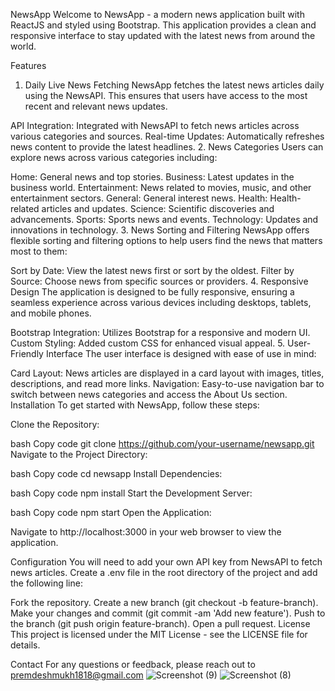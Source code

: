 NewsApp
Welcome to NewsApp - a modern news application built with ReactJS and styled using Bootstrap. This application provides a clean and responsive interface to stay updated with the latest news from around the world.

Features
1. Daily Live News Fetching
NewsApp fetches the latest news articles daily using the NewsAPI. This ensures that users have access to the most recent and relevant news updates.

API Integration: Integrated with NewsAPI to fetch news articles across various categories and sources.
Real-time Updates: Automatically refreshes news content to provide the latest headlines.
2. News Categories
Users can explore news across various categories including:

Home: General news and top stories.
Business: Latest updates in the business world.
Entertainment: News related to movies, music, and other entertainment sectors.
General: General interest news.
Health: Health-related articles and updates.
Science: Scientific discoveries and advancements.
Sports: Sports news and events.
Technology: Updates and innovations in technology.
3. News Sorting and Filtering
NewsApp offers flexible sorting and filtering options to help users find the news that matters most to them:

Sort by Date: View the latest news first or sort by the oldest.
Filter by Source: Choose news from specific sources or providers.
4. Responsive Design
The application is designed to be fully responsive, ensuring a seamless experience across various devices including desktops, tablets, and mobile phones.

Bootstrap Integration: Utilizes Bootstrap for a responsive and modern UI.
Custom Styling: Added custom CSS for enhanced visual appeal.
5. User-Friendly Interface
The user interface is designed with ease of use in mind:

Card Layout: News articles are displayed in a card layout with images, titles, descriptions, and read more links.
Navigation: Easy-to-use navigation bar to switch between news categories and access the About Us section.
Installation
To get started with NewsApp, follow these steps:

Clone the Repository:

bash
Copy code
git clone https://github.com/your-username/newsapp.git
Navigate to the Project Directory:

bash
Copy code
cd newsapp
Install Dependencies:

bash
Copy code
npm install
Start the Development Server:

bash
Copy code
npm start
Open the Application:

Navigate to http://localhost:3000 in your web browser to view the application.

Configuration
You will need to add your own API key from NewsAPI to fetch news articles. Create a .env file in the root directory of the project and add the following line:



Fork the repository.
Create a new branch (git checkout -b feature-branch).
Make your changes and commit (git commit -am 'Add new feature').
Push to the branch (git push origin feature-branch).
Open a pull request.
License
This project is licensed under the MIT License - see the LICENSE file for details.

Contact
For any questions or feedback, please reach out to premdeshmukh1818@gmail.com
![Screenshot (9)](https://github.com/user-attachments/assets/6d35fcbb-be5e-4ebf-80ab-eb00166ca1ec)
![Screenshot (8)](https://github.com/user-attachments/assets/939d62a4-dd76-454f-b463-b6eb78b192b1)

